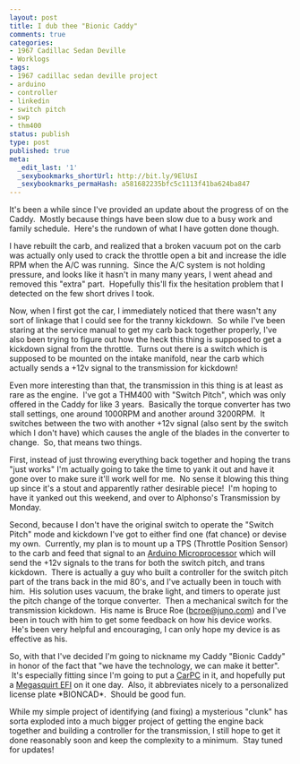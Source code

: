 ```yaml
---
layout: post
title: I dub thee "Bionic Caddy"
comments: true
categories:
- 1967 Cadillac Sedan Deville
- Worklogs
tags:
- 1967 cadillac sedan deville project
- arduino
- controller
- linkedin
- switch pitch
- swp
- thm400
status: publish
type: post
published: true
meta:
  _edit_last: '1'
  _sexybookmarks_shortUrl: http://bit.ly/9ElUsI
  _sexybookmarks_permaHash: a581682235bfc5c1113f41ba624ba847
---
```

<p>It&#39;s been a while since I&#39;ve provided an update about the progress of on the Caddy. &nbsp;Mostly because things have been slow due to a busy work and family schedule. &nbsp;Here&#39;s the rundown of what I have gotten done though.</p>
<p>I have rebuilt the carb, and realized that a broken vacuum pot on the carb was actually only used to crack the throttle open a bit and increase the idle RPM when the A/C was running. &nbsp;Since the A/C system is not holding pressure, and looks like it hasn&#39;t in many many years, I went ahead and removed this &quot;extra&quot; part. &nbsp;Hopefully this&#39;ll fix the hesitation problem that I detected on the few short drives I took. &nbsp;</p>
<p><!--more--></p>
<p>Now, when I first got the car, I immediately noticed that there wasn&#39;t any sort of linkage that I could see for the tranny kickdown. &nbsp;So while I&#39;ve been staring at the service manual to get my carb back together properly, I&#39;ve also been trying to figure out how the heck this thing is supposed to get a kickdown signal from the throttle. &nbsp;Turns out there is a switch which is supposed to be mounted on the intake manifold, near the carb which actually sends a +12v signal to the transmission for kickdown!</p>
<p>Even more interesting than that, the transmission in this thing is at least as rare as the engine. &nbsp;I&#39;ve got a THM400 with &quot;Switch Pitch&quot;, which was only offered in the Caddy for like 3 years. &nbsp;Basically the torque converter has two stall settings, one around 1000RPM and another around 3200RPM. &nbsp;It switches between the two with another +12v signal (also sent by the switch which I don&#39;t have) which causes the angle of the blades in the converter to change. &nbsp;So, that means two things.</p>
<p>First, instead of just throwing everything back together and hoping the trans &quot;just works&quot; I&#39;m actually going to take the time to yank it out and have it gone over to make sure it&#39;ll work well for me. &nbsp;No sense it blowing this thing up since it&#39;s a stout and apparently rather desirable piece! &nbsp;I&#39;m hoping to have it yanked out this weekend, and over to&nbsp;Alphonso&#39;s Transmission by Monday.</p>
<p>Second, because I don&#39;t have the original switch to operate the &quot;Switch Pitch&quot; mode and kickdown I&#39;ve got to either find one (fat chance) or devise my own. &nbsp;Currently, my plan is to mount up a TPS (Throttle Position Sensor) to the carb and feed that signal to an&nbsp;<a href="http://www.sparkfun.com/commerce/categories.php?c=103" target="_blank">Arduino Microprocessor</a>&nbsp;which will send the +12v signals to the trans for both the switch pitch, and trans kickdown. &nbsp;There is actually a guy who built a controller for the switch pitch part of the trans back in the mid 80&#39;s, and I&#39;ve actually been in touch with him. &nbsp;His solution uses vacuum, the brake light, and timers to operate just the pitch change of the torque converter. &nbsp;Then a mechanical switch for the transmission kickdown. &nbsp;His name is Bruce Roe (<a href="mailto:bcroe@juno.com?subject=Switch%20Pitch%20Controller%20-%20via%20Ryan%20J.%20Geyer%20(www.nslms.com)">bcroe@juno.com</a>) and I&#39;ve been in touch with him to get some feedback on how his device works. &nbsp;He&#39;s been very helpful and encouraging, I can only hope my device is as effective as his.</p>
<p>So, with that I&#39;ve decided I&#39;m going to nickname my Caddy &quot;Bionic Caddy&quot; in honor of the fact that &quot;we have the technology, we can make it better&quot;. &nbsp;It&#39;s especially fitting since I&#39;m going to put a <a href="http://www.mp3car.com">CarPC</a>&nbsp;in it, and hopefully put a <a href="http://www.bgsoflex.com/megasquirt.html">Megasquirt EFI</a> on it one day. &nbsp;Also, it abbreviates nicely to a personalized license plate *BIONCAD*. &nbsp;Should be good fun.</p>
<p>While my simple project of identifying (and fixing) a mysterious &quot;clunk&quot; has sorta exploded into a much bigger project of getting the engine back together and building a controller for the transmission, I still hope to get it done reasonably soon and keep the complexity to a minimum. &nbsp;Stay tuned for updates!</p>

